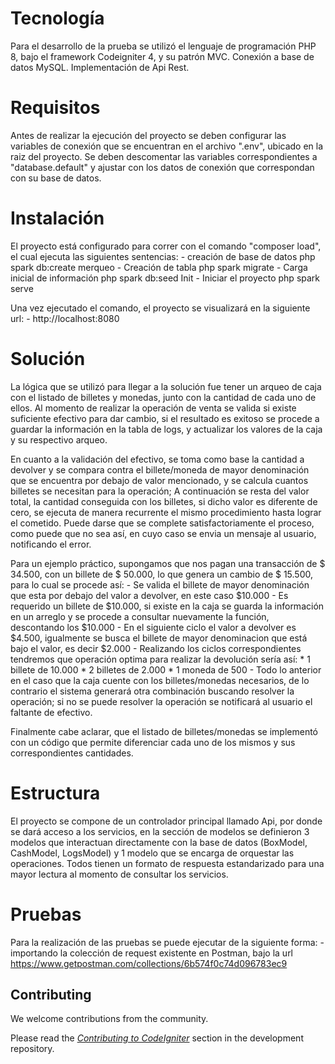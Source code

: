 # Tecnología

Para el desarrollo de la prueba se utilizó el lenguaje de programación PHP 8, bajo el framework Codeigniter 4, y su patrón MVC. Conexión a base de datos MySQL. Implementación de Api Rest.

# Requisitos

Antes de realizar la ejecución del proyecto se deben configurar las variables de conexión que 
se encuentran en el archivo ".env", ubicado en la raiz del proyecto. Se deben descomentar las
variables correspondientes a "database.default" y ajustar con los datos de conexión que
correspondan con su base de datos. 
# Instalación

El proyecto está configurado para correr con el comando "composer load", el cual ejecuta las siguientes sentencias:
    - creación de base de datos
        php spark db:create merqueo
    - Creación de tabla
        php spark migrate
    - Carga inicial de información
        php spark db:seed Init
    - Iniciar el proyecto
        php spark serve

Una vez ejecutado el comando, el proyecto se visualizará en la siguiente url:
    - http://localhost:8080


# Solución
La lógica que se utilizó para llegar a la solución fue tener un arqueo de caja con el listado
de billetes y monedas, junto con la cantidad de cada uno de ellos. Al momento de realizar la
operación de venta se valida si existe suficiente efectivo para dar cambio, si el resultado
es exitoso se procede a guardar la información en la tabla de logs, y actualizar los valores
de la caja y su respectivo arqueo. 

En cuanto a la validación del efectivo, se toma como base
la cantidad a devolver y se compara contra el billete/moneda de mayor denominación que se 
encuentra por debajo de valor mencionado, y se calcula cuantos billetes se necesitan para la
operación; A continuación se resta del valor total, la cantidad conseguida con los billetes,
si dicho valor es diferente de cero, se ejecuta de manera recurrente el mismo procedimiento
hasta lograr el cometido. Puede darse que se complete satisfactoriamente el proceso, como puede
que no sea así, en cuyo caso se envia un mensaje al usuario, notificando el error.

Para un ejemplo práctico, supongamos que nos pagan una transacción de $ 34.500, con un billete
de $ 50.000, lo que genera un cambio de $ 15.500, para lo cual se procede así:
    - Se valida el billete de mayor denominación que esta por debajo del valor a devolver,
      en este caso $10.000
    - Es requerido un billete de $10.000, si existe en la caja se guarda la información en un
      arreglo y se procede a consultar nuevamente la función, descontando los $10.000
    - En el siguiente ciclo el valor a devolver es $4.500, igualmente se busca el billete de
      mayor denominacion que está bajo el valor, es decir $2.000
    - Realizando los ciclos correspondientes tendremos que operación optima para realizar la
      devolución sería así:
        * 1 billete de 10.000
        * 2 billetes de 2.000
        * 1 moneda de 500
    - Todo lo anterior en el caso que la caja cuente con los billetes/monedas necesarios, de lo
      contrario el sistema generará otra combinación buscando resolver la operación; si no se
      puede resolver la operación se notificará al usuario el faltante de efectivo.

Finalmente cabe aclarar, que el listado de billetes/monedas se implementó con un código que
permite diferenciar cada uno de los mismos y sus correspondientes cantidades.

# Estructura

El proyecto se compone de un controlador principal llamado Api, por donde se dará acceso a los
servicios, en la sección de modelos se definieron 3 modelos que interactuan directamente con la
base de datos (BoxModel, CashModel, LogsModel) y 1 modelo que se encarga de orquestar las 
operaciones. Todos tienen un formato de respuesta estandarizado para una mayor lectura al 
momento de consultar los servicios.
# Pruebas

Para la realización de las pruebas se puede ejecutar de la siguiente forma:
    - importando la colección de request existente en Postman, bajo la url
        https://www.getpostman.com/collections/6b574f0c74d096783ec9
        
## Contributing

We welcome contributions from the community.

Please read the [*Contributing to CodeIgniter*](https://github.com/codeigniter4/CodeIgniter4/blob/develop/CONTRIBUTING.md) section in the development repository.